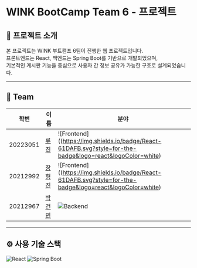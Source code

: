 # WINK BootCamp Team 6 - 프로젝트

## 📌 프로젝트 소개

본 프로젝트는 WINK 부트캠프 6팀이 진행한 웹 프로젝트입니다.  
프론트엔드는 React, 백엔드는 Spring Boot를 기반으로 개발되었으며,  
기본적인 게시판 기능을 중심으로 사용자 간 정보 공유가 가능한 구조로 설계되었습니다.

---

## 👥 Team

| 학번       | 이름                                        | 분야                                                                                                            |
|------------|-------------------------------------------|---------------------------------------------------------------------------------------------------------------|
| 20223051   | [류진](https://github.com/plzzzean)      | ![Frontend]((https://img.shields.io/badge/React-61DAFB.svg?style=for-the-badge&logo=react&logoColor=white) |
| 20212992   | [장형진](https://github.com/zang1029)      | ![Frontend]((https://img.shields.io/badge/React-61DAFB.svg?style=for-the-badge&logo=react&logoColor=white) |
| 20212967   | [박건민](https://github.com/pkm021118) | ![Backend](https://img.shields.io/badge/Backend-6DB33F.svg?style=for-the-badge&logo=spring&logoColor=white)   |

---

## ⚙️ 사용 기술 스택

![React](https://img.shields.io/badge/React-61DAFB.svg?style=for-the-badge&logo=react&logoColor=white)
![Spring Boot](https://img.shields.io/badge/Spring%20Boot-6DB33F.svg?style=for-the-badge&logo=spring-boot&logoColor=white)
